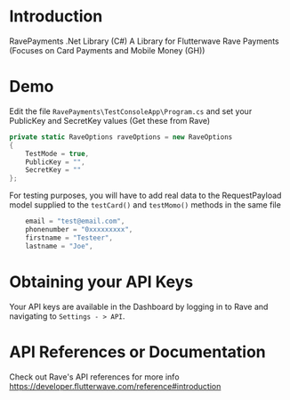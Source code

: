 # Introduction
RavePayments .Net Library (C#)
A Library for Flutterwave Rave Payments (Focuses on Card Payments and Mobile Money (GH))

# Demo
Edit the file `RavePayments\TestConsoleApp\Program.cs` and set your PublicKey and SecretKey values (Get these from Rave)

```C#
private static RaveOptions raveOptions = new RaveOptions
{
    TestMode = true,
    PublicKey = "",
    SecretKey = ""
};
```

For testing purposes, you will have to add real data to the RequestPayload model supplied to the `testCard()` and `testMomo()` methods in the same file
```C#
    email = "test@email.com",
    phonenumber = "0xxxxxxxxx",
    firstname = "Testeer",
    lastname = "Joe",
```

# Obtaining your API Keys
Your API keys are available in the Dashboard by logging in to Rave and navigating to `Settings - > API`.

# API References or Documentation
Check out Rave's API references for more info
https://developer.flutterwave.com/reference#introduction
